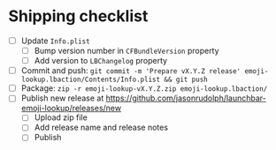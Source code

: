 # Shipping checklist

- [ ] Update `Info.plist`
    - [ ] Bump version number in `CFBundleVersion` property
    - [ ] Add version to `LBChangelog` property
- [ ] Commit and push: `git commit -m 'Prepare vX.Y.Z release' emoji-lookup.lbaction/Contents/Info.plist && git push`
- [ ] Package: `zip -r emoji-lookup-vX.Y.Z.zip emoji-lookup.lbaction/`
- [ ] Publish new release at https://github.com/jasonrudolph/launchbar-emoji-lookup/releases/new
    - [ ] Upload zip file
    - [ ] Add release name and release notes
    - [ ] Publish
